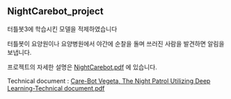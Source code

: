 ## NightCarebot_project

터틀봇3에 학습시킨 모델을 적제하였습니다

터틀봇이 요양원이나 요양병원에서 야간에 순찰을 돌며 쓰러진 사람을 발견하면 알림을 보냅니다.



프로젝트의 자세한 설명은 [NightCarebot.pdf](https://github.com/s1c5000/Night_Carebot_project/blob/master/NightCarebot.pdf) 에 있습니다.

Technical document : [Care-Bot Vegeta, The Night Patrol Utilizing Deep Learning-Technical document.pdf](https://github.com/s1c5000/Night_Carebot_project/blob/master/Care-Bot%20Vegeta%2C%20The%20Night%20Patrol%20Utilizing%20Deep%20Learning-Technical%20document.pdf)









